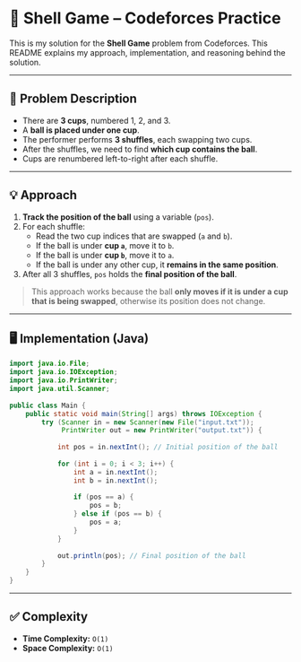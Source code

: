 # 🐚 Shell Game – Codeforces Practice

This is my solution for the **Shell Game** problem from Codeforces. This README explains my approach, implementation, and reasoning behind the solution.  

---

## 📄 Problem Description

- There are **3 cups**, numbered 1, 2, and 3.  
- A **ball is placed under one cup**.  
- The performer performs **3 shuffles**, each swapping two cups.  
- After the shuffles, we need to find **which cup contains the ball**.  
- Cups are renumbered left-to-right after each shuffle.

---

## 💡 Approach

1. **Track the position of the ball** using a variable (`pos`).  
2. For each shuffle:  
   - Read the two cup indices that are swapped (`a` and `b`).  
   - If the ball is under **cup `a`**, move it to `b`.  
   - If the ball is under **cup `b`**, move it to `a`.  
   - If the ball is under any other cup, it **remains in the same position**.  
3. After all 3 shuffles, `pos` holds the **final position of the ball**.  

> This approach works because the ball **only moves if it is under a cup that is being swapped**, otherwise its position does not change.

---

## 🖥️ Implementation (Java)

```java
import java.io.File;
import java.io.IOException;
import java.io.PrintWriter;
import java.util.Scanner;
 
public class Main {
    public static void main(String[] args) throws IOException {
        try (Scanner in = new Scanner(new File("input.txt"));
             PrintWriter out = new PrintWriter("output.txt")) {
            
            int pos = in.nextInt(); // Initial position of the ball
 
            for (int i = 0; i < 3; i++) {
                int a = in.nextInt();
                int b = in.nextInt();
 
                if (pos == a) {
                    pos = b;
                } else if (pos == b) {
                    pos = a;
                }
            }
 
            out.println(pos); // Final position of the ball
        }
    }
}
```

---

## ✅ Complexity

- **Time Complexity:** `O(1)` 
- **Space Complexity:** `O(1)`  

